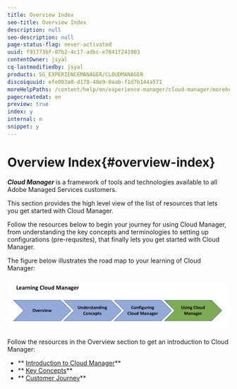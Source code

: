 ```yaml
---
title: Overview Index
seo-title: Overview Index
description: null
seo-description: null
page-status-flag: never-activated
uuid: f91773bf-07b2-4c17-adbc-e7841f241903
contentOwner: jsyal
cq-lastmodifiedby: jsyal
products: SG_EXPERIENCEMANAGER/CLOUDMANAGER
discoiquuid: efe003a0-d178-48e9-8aab-f1d7b144a571
moreHelpPaths: /content/help/en/experience-manager/cloud-manager/morehelp/introduction;/content/help/en/experience-manager/cloud-manager/morehelp/introduction
pagecreatedat: en
preview: true
index: y
internal: n
snippet: y
---
```


# Overview Index{#overview-index}

***Cloud Manager*** is a framework of tools and technologies available to all Adobe Managed Services customers.

This section provides the high level view of the list of resources that lets you get started with Cloud Manager.

Follow the resources below to begin your journey for using Cloud Manager, from understanding the key concepts and terminologies to setting up configurations (pre-requsites), that finally lets you get started with Cloud Manager.

The figure below illustrates the road map to your learning of Cloud Manager:

![](assets/screen_shot_2018-05-04at94510pm.png)

Follow the resources in the Overview section to get an introduction to Cloud Manager:

* ** [Introduction to Cloud Manager](https://chl-au/content/help/en/experience-manager/cloud-manager/using/introduction-to-cloud-manager0.html)**
* ** [Key Concepts](https://chl-author/content/help/en/experience-manager/cloud-manager/using/key-concepts.html)**
* ** [Customer Journey](https://c/content/help/en/experience-manager/cloud-manager/using/customer-journey.html)**

